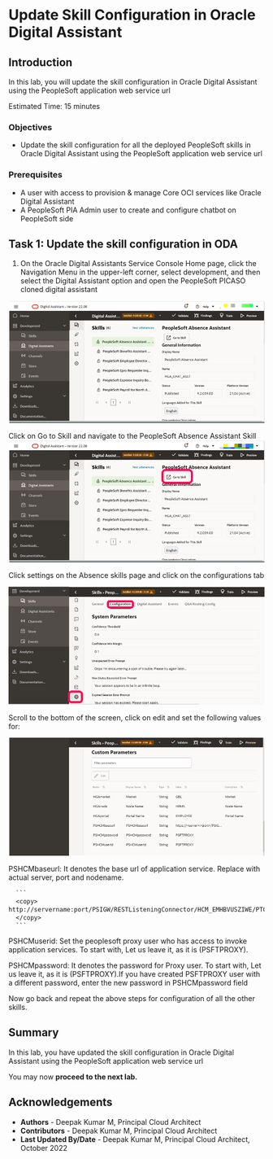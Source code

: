 # Update Skill Configuration in Oracle Digital Assistant

## Introduction
In this lab, you will update the skill configuration in Oracle Digital Assistant using the PeopleSoft application web service url

Estimated Time: 15 minutes


### Objectives

*  Update the skill configuration for all the deployed PeopleSoft skills in Oracle Digital Assistant using the PeopleSoft application web service url




### Prerequisites

*  A user with access to provision & manage Core OCI services like Oracle Digital Assistant
*  A PeopleSoft PIA Admin user to create and configure chatbot on PeopleSoft side

## Task 1: Update the skill configuration in ODA

1.  On the Oracle Digital Assistants Service Console Home page, click the Navigation Menu in the upper-left corner, select development, and then select the Digital Assistant option and open the PeopleSoft PICASO cloned digital assistant

  ![Select Digital Assistant from the Menu options](./images/oda-config.png " ")

   Click on Go to Skill and navigate to the PeopleSoft Absence Assistant Skill
  ![click on go to skill](./images/oda-skill-check.png " ")

   Click settings on the Absence skills page and click on the configurations tab

  ![click on go to skill](./images/absence-skill.png " ") 
   
   Scroll to the bottom of the screen, click on edit and set the following values for:

  ![click on go to skill](./images/skill-update.png " ")

   PSHCMbaseurl: It denotes the base url of application service. Replace with actual server, port and nodename.

      ```
      <copy>
    http://servername:port/PSIGW/RESTListeningConnector/HCM_EMHBVUSZIWE/PTCB_APPL_SVC.v1 
      </copy>
      ```
   PSHCMuserid: Set the peoplesoft proxy user who has access to invoke application services. To start with, Let us leave it, as it is (PSFTPROXY).

   PSHCMpassword: It denotes the password for Proxy user. To start with, Let us leave it, as it is (PSFTPROXY).If you have created PSFTPROXY user with a different password, enter the new password in PSHCMpassword field

   Now go back and repeat the above steps for configuration of all the other skills.




    
## Summary

In this lab, you have updated the skill configuration in Oracle Digital Assistant using the PeopleSoft application web service url

You may now **proceed to the next lab.**

## Acknowledgements
* **Authors** - Deepak Kumar M, Principal Cloud Architect
* **Contributors** - Deepak Kumar M, Principal Cloud Architect
* **Last Updated By/Date** - Deepak Kumar M, Principal Cloud Architect, October 2022


